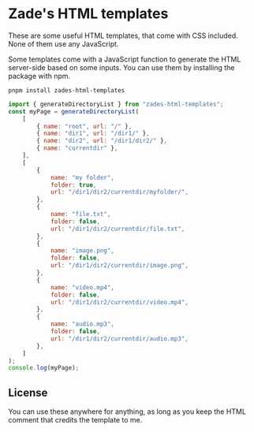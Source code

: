 # Zade's HTML templates

These are some useful HTML templates, that come with CSS included. None of them
use any JavaScript.

Some templates come with a JavaScript function to generate the HTML server-side
based on some inputs. You can use them by installing the package with npm.

```shell
pnpm install zades-html-templates
```

```js
import { generateDirectoryList } from "zades-html-templates";
const myPage = generateDirectoryList(
	[
		{ name: "root", url: "/" },
		{ name: "dir1", url: "/dir1/" },
		{ name: "dir2", url: "/dir1/dir2/" },
		{ name: "currentdir" },
	],
	[
		{
			name: "my folder",
			folder: true,
			url: "/dir1/dir2/currentdir/myfolder/",
		},
		{
			name: "file.txt",
			folder: false,
			url: "/dir1/dir2/currentdir/file.txt",
		},
		{
			name: "image.png",
			folder: false,
			url: "/dir1/dir2/currentdir/image.png",
		},
		{
			name: "video.mp4",
			folder: false,
			url: "/dir1/dir2/currentdir/video.mp4",
		},
		{
			name: "audio.mp3",
			folder: false,
			url: "/dir1/dir2/currentdir/audio.mp3",
		},
	]
);
console.log(myPage);
```

## License

You can use these anywhere for anything, as long as you keep the HTML comment
that credits the template to me.

